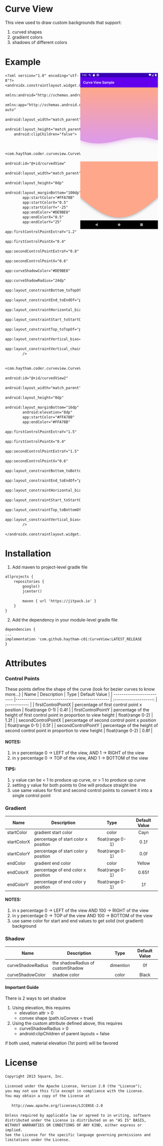 # Curve View
This view used to draw custom backgrounds that support:

1. curved shapes
2. gradient colors
3. shadows of different colors


# Example
<img align="right" src="exampleImage.png" width="256">

```
<?xml version="1.0" encoding="utf-8"?>
<androidx.constraintlayout.widget.ConstraintLayout
    xmlns:android="http://schemas.android.com/apk/res/android"
    xmlns:app="http://schemas.android.com/apk/res-auto"
    android:layout_width="match_parent"
    android:layout_height="match_parent"
    android:clipChildren="false">


    <com.haytham.coder.curveview.CurveView
        android:id="@+id/curvedView"
        android:layout_width="match_parent"
        android:layout_height="0dp"
        android:layout_marginBottom="100dp"
        app:startColor="#FFA78B"
        app:startColorX="0.5"
        app:startColorY="-25"
        app:endColor="#DE9BE8"
        app:endColorX="0.5"
        app:endColorY="25"
        app:firstControlPointExtraY="1.2"
        app:firstControlPointX="0.4"
        app:secondControlPointExtraY="0.8"
        app:secondControlPointX="0.6"
        app:curveShadowColor="#DE9BE8"
        app:curveShadowRadius="24dp"
        app:layout_constraintBottom_toTopOf="@+id/curvedView2"
        app:layout_constraintEnd_toEndOf="parent"
        app:layout_constraintHorizontal_bias="0.0"
        app:layout_constraintStart_toStartOf="parent"
        app:layout_constraintTop_toTopOf="parent"
        app:layout_constraintVertical_bias="0.0"
        app:layout_constraintVertical_chainStyle="spread_inside"
        />

    <com.haytham.coder.curveview.CurveView
        android:id="@+id/curvedView2"
        android:layout_width="match_parent"
        android:layout_height="0dp"
        android:layout_marginBottom="16dp"
        android:elevation="8dp"
        app:startColor="#FFA78B"
        app:endColor="#FFA78B"
        app:firstControlPointExtraY="1.5"
        app:firstControlPointX="0.4"
        app:secondControlPointExtraY="1.5"
        app:secondControlPointX="0.6"
        app:layout_constraintBottom_toBottomOf="parent"
        app:layout_constraintEnd_toEndOf="parent"
        app:layout_constraintHorizontal_bias="0.5"
        app:layout_constraintStart_toStartOf="parent"
        app:layout_constraintTop_toBottomOf="@+id/curvedView"
        app:layout_constraintVertical_bias="0.496"
        />

</androidx.constraintlayout.widget.ConstraintLayout>
```
# Installation
1. Add maven to project-level gradle file
```
allprojects {
    repositories {
        google()
        jcenter()

        maven { url 'https://jitpack.io' }
    }
}
```
2. Add the dependency in your module-level gradle file
```
dependencies {
...
implementation 'com.github.haytham-c01:CurveView:LATEST_RELEASE
}
```
# Attributes
### Control Points
These points define the shape of the curve (look for bezier curves to know more...)
| Name                       | Description                                     | Type                   | Default Value |
| -------------------------- |------------------------------------------------ | :--------------------: | :-----------: |
| firstControlPointX         | percentage of first control point x position    |   float(range 0-1)     |  0.4f         |
| firstControlPointY         | percentage of the height of first control point in proportion to view height                                                                                                            |   float(range 0-2)     |  1.2f         |
| secondControlPointX        | percentage of second control point x position   |   float(range 0-1)     |  0.5f         |
| secondControlPointY        | percentage of the height of second control point in proportion to view height                                                                                                            |   float(range 0-2)     |  0.8f         |
#### NOTES:
1. in x percentage 0 -> LEFT of the view, AND 1 -> RIGHT of the view
2. in y percentage 0 -> TOP of the view, AND 1 -> BOTTOM of the view
#### TIPS:
1. y value can be < 1 to produce up curve, or > 1 to produce up curve
2. setting y value for both points to One will produce straight line
3. use same values for first and second control points to convert it into a single control point
### Gradient
| Name          | Description                           | Type                 | Default Value   |
| ------------- | ------------------------------------- | :------------------: | :-------------: |
| startColor    | gradient start color                  |   color              |  Cayn           |
| startColorX   | percentage of start color x position  |   float(range 0-1)   |  0.1f           |
| startColorY   | percentage of start color y position  |   float(range 0-1)   |  0.0f           |
| endColor      | gradient end color                    |   color              |  Yellow         |
| endColorX     | percentage of end color x position    |   float(range 0-1)   |  0.65f          |
| endColorY     | percentage of end color y position    |   float(range 0-1)   |  1f             |
#### NOTES:
1. in x percentage 0 -> LEFT of the view AND 100 -> RIGHT of the view
2. in y percentage 0 -> TOP of the view AND 100 -> BOTTOM of the view
3. use same color for start and end values to get solid (not gradient) background
### Shadow
| Name                | Description                         | Type            | Default Value |
| ------------------- |------------------------------------ | :-------------: | :-----------: |
| curveShadowRadius   | the shadowRadius of customShadow    |   dimention     |  0f           |
| curveShadowColor    | shadow color                        |   color         |  Black        |
#### Important Guide
There is 2 ways to set shadow
1. Using elevation, this requires
    * elevation attr > 0
    * convex shape (path.isConvex = true)
2. Using the custom attribute defined above, this requires
    * curveShadowRadius > 0
    * android:clipChildren of parent layouts = false
    
if both used, material elevation (1st point) will be favored
# License
```
Copyright 2013 Square, Inc.

Licensed under the Apache License, Version 2.0 (the "License");
you may not use this file except in compliance with the License.
You may obtain a copy of the License at

   http://www.apache.org/licenses/LICENSE-2.0

Unless required by applicable law or agreed to in writing, software
distributed under the License is distributed on an "AS IS" BASIS,
WITHOUT WARRANTIES OR CONDITIONS OF ANY KIND, either express or implied.
See the License for the specific language governing permissions and
limitations under the License.
```
